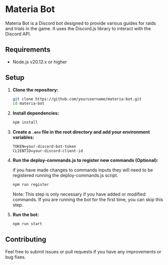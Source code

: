 # Materia Bot

Materia Bot is a Discord bot designed to provide various guides for raids and trials in the game. It uses the Discord.js library to interact with the Discord API.

## Requirements

- Node.js v20.12.x or higher

## Setup

1. **Clone the repository:**

    ```sh
    git clone https://github.com/yourusername/materia-bot.git
    cd materia-bot
    ```

2. **Install dependencies:**

    ```sh
    npm install
    ```

3. **Create a `.env` file in the root directory and add your environment variables:**

    ```env
    TOKEN=your-discord-bot-token
    CLIENTID=your-discord-client-id
    ```

4. **Run the deploy-commands.js to register new commands (Optional):**

    if you have made changes to commands inputs they will need to be registered running the deploy-commands.js script.

    ```sh
    npm run register
    ```
   Note: This step is only necessary if you have added or modified commands. If you are running the bot for the first time, you can skip this step.

4. **Run the bot:**

    ```sh
    npm run start
    ```

## Contributing

Feel free to submit issues or pull requests if you have any improvements or bug fixes.